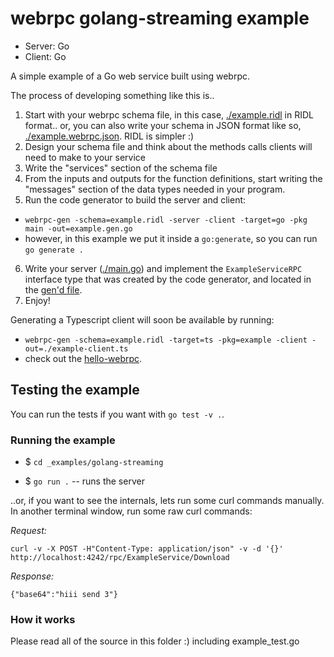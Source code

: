 webrpc golang-streaming example
============================

* Server: Go
* Client: Go

A simple example of a Go web service built using webrpc.

The process of developing something like this is..

1. Start with your webrpc schema file, in this case, [./example.ridl](./example.ridl) in RIDL format.. or,
you can also write your schema in JSON format like so, [./example.webrpc.json](./example.webrpc.json). RIDL is simpler :)
2. Design your schema file and think about the methods calls clients will need to make
to your service
3. Write the "services" section of the schema file
4. From the inputs and outputs for the function definitions, start writing the "messages"
section of the data types needed in your program.
5. Run the code generator to build the server and client:
  * `webrpc-gen -schema=example.ridl -server -client -target=go -pkg main -out=example.gen.go`
  * however, in this example we put it inside a `go:generate`, so you can run `go generate .`
6. Write your server ([./main.go](./main.go)) and implement the `ExampleServiceRPC` interface type
that was created by the code generator, and located in the [gen'd file](./example.gen.go).
7. Enjoy!

Generating a Typescript client will soon be available by running:
* `webrpc-gen -schema=example.ridl -target=ts -pkg=example -client -out=./example-client.ts`
* check out the [hello-webrpc](../hello-webrpc). 

## Testing the example

You can run the tests if you want with `go test -v .`.


### Running the example

* $ `cd _examples/golang-streaming`

* $ `go run .` -- runs the server

..or, if you want to see the internals, lets run some curl commands manually. In another terminal
window, run some raw curl commands:

*Request:*
```
curl -v -X POST -H"Content-Type: application/json" -v -d '{}' http://localhost:4242/rpc/ExampleService/Download
```

*Response:*
```
{"base64":"hiii send 3"}
```

### How it works

Please read all of the source in this folder :) including example_test.go
